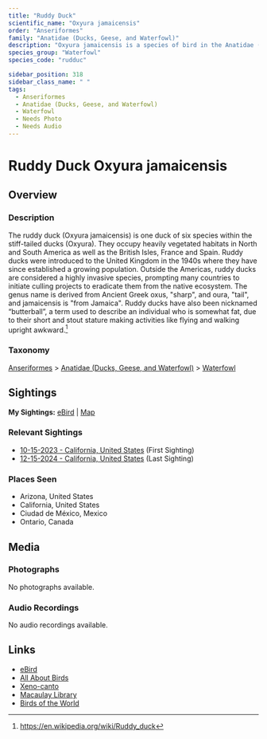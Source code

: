 ```yaml
---
title: "Ruddy Duck"
scientific_name: "Oxyura jamaicensis"
order: "Anseriformes"
family: "Anatidae (Ducks, Geese, and Waterfowl)"
description: "Oxyura jamaicensis is a species of bird in the Anatidae (Ducks, Geese, and Waterfowl) family. It has been observed 24 times."
species_group: "Waterfowl"
species_code: "rudduc"

sidebar_position: 318
sidebar_class_name: " "
tags: 
  - Anseriformes
  - Anatidae (Ducks, Geese, and Waterfowl)
  - Waterfowl
  - Needs Photo
  - Needs Audio
---
```


# Ruddy Duck <span className='sci_name'>Oxyura jamaicensis</span>

## Overview

### Description
The ruddy duck (Oxyura jamaicensis) is one duck of six species within the stiff-tailed ducks (Oxyura). They occupy heavily vegetated habitats in North and South America as well as the British Isles, France and Spain. Ruddy ducks were introduced to the United Kingdom in the 1940s where they have since established a growing population. Outside the Americas, ruddy ducks are considered a highly invasive species, prompting many countries to initiate culling projects to eradicate them from the native ecosystem.
The genus name is derived from Ancient Greek oxus, "sharp", and oura, "tail", and jamaicensis is "from Jamaica". Ruddy ducks have also been nicknamed “butterball”, a term used to describe an individual who is somewhat fat, due to their short and stout stature making activities like flying and walking upright awkward.[^1]

[^1]: https://en.wikipedia.org/wiki/Ruddy_duck

### Taxonomy
[Anseriformes](/tags/anseriformes) > [Anatidae (Ducks, Geese, and Waterfowl)](/tags/anatidae-ducks-geese-and-waterfowl) > [Waterfowl](/tags/waterfowl)


## Sightings

**My Sightings:** [eBird](https://ebird.org/lifelist?r=world&time=life&spp=rudduc) | [Map](/map?species_code=rudduc)

### Relevant Sightings

* [10-15-2023 - California, United States](https://ebird.org/checklist/S152332833) (First Sighting)
* [12-15-2024 - California, United States](https://ebird.org/checklist/S205522237) (Last Sighting)

### Places Seen

* Arizona, United States
* California, United States
* Ciudad de México, Mexico
* Ontario, Canada



## Media
### Photographs
No photographs available.

### Audio Recordings
No audio recordings available.

## Links
* [eBird](https://ebird.org/species/rudduc) 
* [All About Birds](https://www.allaboutbirds.org/guide/rudduc) 
* [Xeno-canto](https://www.xeno-canto.org/species/oxyura-jamaicensis) 
* [Macaulay Library](https://search.macaulaylibrary.org/catalog?taxonCode=rudduc&sort=rating_rank_desc)
* [Birds of the World](https://birdsoftheworld.org/bow/species/rudduc)
